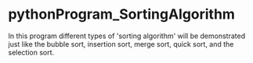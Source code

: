 # pythonProgram_SortingAlgorithm

In this program different types of 'sorting algorithm' will be demonstrated just like the bubble sort, insertion sort, merge sort, quick sort, and the selection sort.
